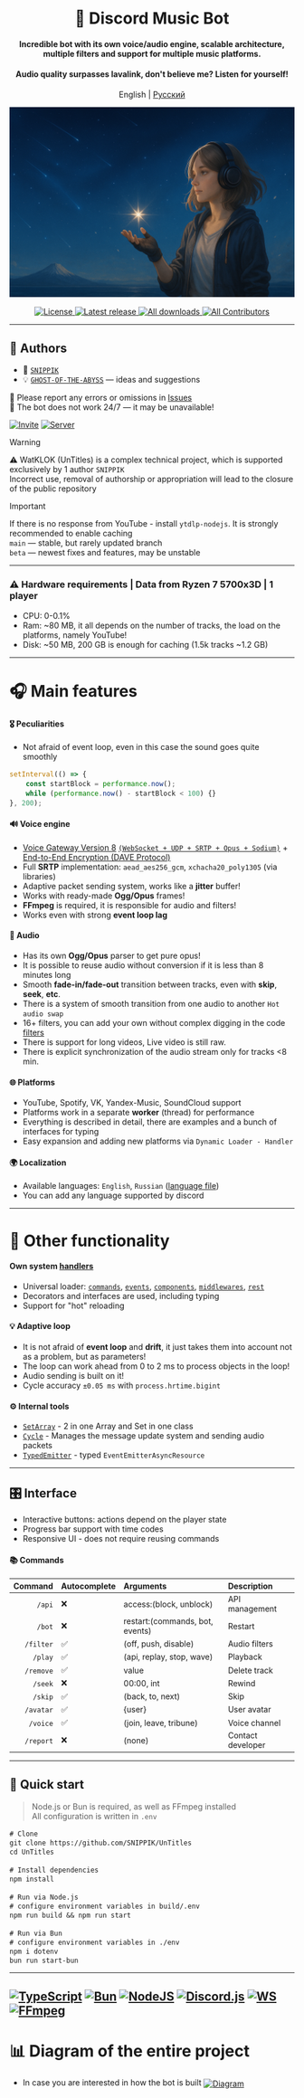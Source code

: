 <div align="center">
  <h1>🌟 Discord Music Bot</h1>

<h4>Incredible bot with its own voice/audio engine, scalable architecture, multiple filters and support for multiple music platforms.</h4>
<h4>Audio quality surpasses lavalink, don't believe me? Listen for yourself!</h4>

  <p>
    English
    |
    <a href="./README_RU.md">
      Русский
    </a>
  </p>

  <p>
    <a href="">
      <img src=".github/images/woman.png" alt="Title" />
    </a>
  </p>

<p>
    <a href="LICENSE.md">
      <img src="https://img.shields.io/badge/License-BSD3-green?style=for-the-badge" alt="License" />
    </a>
    <a href="https://github.com/SNIPPIK/Untitles/releases/latest">
      <img src="https://img.shields.io/github/v/release/SNIPPIK/Untitles?logo=git&style=for-the-badge&include_prereleases&label=Release" alt="Latest release" />
    </a>
    <a href="https://github.com/SNIPPIK/Untitles/releases">
      <img src="https://img.shields.io/github/downloads/SNIPPIK/Untitles/total?logo=github&style=for-the-badge&label=Downloads" alt="All downloads" />
    </a>
    <a href="https://github.com/SNIPPIK/Untitles/graphs/contributors">
      <img src="https://img.shields.io/github/contributors/SNIPPIK/Untitles.svg?logo=github&style=for-the-badge&label=Contributors" alt="All Contributors" />
    </a>
  </p>
</div>

---

## 👥 Authors

- 👤 [`SNIPPIK`](https://github.com/SNIPPIK)
- 💡 [`GHOST-OF-THE-ABYSS`](https://github.com/GHOST-OF-THE-ABYSS) — ideas and suggestions

📢 Please report any errors or omissions in [Issues](https://github.com/SNIPPIK/UnTitles/issues)  
🚫 The bot does not work 24/7 — it may be unavailable!

[![Invite](https://img.shields.io/badge/Add%20the%20bot-%235865F2.svg?style=for-the-badge&logo=discord&logoColor=white)](https://discord.com/oauth2/authorize?client_id=623170593268957214)
[![Server](https://img.shields.io/badge/Support%20Server-%235865F2.svg?style=for-the-badge&logo=discord&logoColor=white)](https://discord.gg/qMf2Sv3)

> [!WARNING]
> ⚠️ WatKLOK (UnTitles) is a complex technical project, which is supported exclusively by 1 author `SNIPPIK`  
> Incorrect use, removal of authorship or appropriation will lead to the closure of the public repository

> [!IMPORTANT]
> If there is no response from YouTube - install `ytdlp-nodejs`. It is strongly recommended to enable caching  
> `main` — stable, but rarely updated branch  
> `beta` — newest fixes and features, may be unstable

---

### ⚠️ Hardware requirements | Data from Ryzen 7 5700x3D | 1 player
- CPU: 0-0.1%
- Ram: ~80 MB, it all depends on the number of tracks, the load on the platforms, namely YouTube!
- Disk: ~50 MB, 200 GB is enough for caching (1.5k tracks ~1.2 GB)

---

# 🎧 Main features
#### 🎖️ Peculiarities
- Not afraid of event loop, even in this case the sound goes quite smoothly
```ts
setInterval(() => {
    const startBlock = performance.now();
    while (performance.now() - startBlock < 100) {}
}, 200);
```
#### 🔊 Voice engine
- [Voice Gateway Version 8](https://discord.com/developers/docs/topics/voice-connections) [`(WebSocket + UDP + SRTP + Opus + Sodium)`](src/core/voice) + [End-to-End Encryption (DAVE Protocol)](https://discord.com/developers/docs/topics/voice-connections#endtoend-encryption-dave-protocol)
- Full **SRTP** implementation: `aead_aes256_gcm`, `xchacha20_poly1305` (via libraries)
- Adaptive packet sending system, works like a **jitter** buffer!
- Works with ready-made **Ogg/Opus** frames!
- **FFmpeg** is required, it is responsible for audio and filters!
- Works even with strong **event loop lag**
#### 🎵 Audio
- Has its own **Ogg/Opus** parser to get pure opus!
- It is possible to reuse audio without conversion if it is less than 8 minutes long
- Smooth **fade-in/fade-out** transition between tracks, even with **skip**, **seek**, **etc**.
- There is a system of smooth transition from one audio to another `Hot audio swap`
- 16+ filters, you can add your own without complex digging in the code [filters](src/core/player/filters.json)
- There is support for long videos, Live video is still raw.
- There is explicit synchronization of the audio stream only for tracks <8 min.
#### 🌐 Platforms
- YouTube, Spotify, VK, Yandex-Music, SoundCloud support
- Platforms work in a separate **worker** (thread) for performance
- Everything is described in detail, there are examples and a bunch of interfaces for typing
- Easy expansion and adding new platforms via `Dynamic Loader - Handler`
#### 🌍 Localization
- Available languages: `English`, `Russian` ([language file](src/structures/locale/languages.json))
- You can add any language supported by discord

---

# 🔩 Other functionality
#### Own system [handlers](src/handlers)
- Universal loader: [`commands`](src/handlers/commands), [`events`](src/handlers/events), [`components`](src/handlers/components), [`middlewares`](src/handlers/middlewares), [`rest`](src/handlers/rest)
- Decorators and interfaces are used, including typing
- Support for "hot" reloading

#### 💡 Adaptive loop
- It is not afraid of **event loop** and **drift**, it just takes them into account not as a problem, but as parameters!
- The loop can work ahead from 0 to 2 ms to process objects in the loop!
- Audio sending is built on it!
- Cycle accuracy `±0.05 ms` with `process.hrtime.bigint`

#### ⚙️ Internal tools
- [`SetArray`](src/structures/tools/SetArray.ts) - 2 in one Array and Set in one class
- [`Cycle`](src/structures/tools/Cycle.ts) - Manages the message update system and sending audio packets
- [`TypedEmitter`](src/structures/tools/TypedEmitter.ts) - typed `EventEmitterAsyncResource`

---

## 🎛 Interface
- Interactive buttons: actions depend on the player state
- Progress bar support with time codes
- Responsive UI - does not require reusing commands

#### 📚 Commands
|   Command | Autocomplete | Arguments                       | Description       |
|----------:|:-------------|:--------------------------------|:------------------|
|    `/api` | ❌            | access:(block, unblock)         | API management    |
|    `/bot` | ❌            | restart:(commands, bot, events) | Restart           |
| `/filter` | ✅            | (off, push, disable)            | Audio filters     |
|   `/play` | ✅            | (api, replay, stop, wave)       | Playback          |
| `/remove` | ✅            | value                           | Delete track      |
|   `/seek` | ❌            | 00:00, int                      | Rewind            |
|   `/skip` | ✅            | (back, to, next)                | Skip              |
| `/avatar` | ✅            | {user}                          | User avatar       |
|  `/voice` | ✅            | (join, leave, tribune)          | Voice channel     |
| `/report` | ❌            | (none)                          | Contact developer |

---
## 🚀 Quick start
> Node.js or Bun is required, as well as FFmpeg installed  
> All configuration is written in `.env`
```shell
# Clone
git clone https://github.com/SNIPPIK/UnTitles
cd UnTitles

# Install dependencies
npm install

# Run via Node.js
# configure environment variables in build/.env
npm run build && npm run start

# Run via Bun
# configure environment variables in ./env
npm i dotenv
bun run start-bun
```

---
[![TypeScript](https://img.shields.io/badge/typescript-5.8.3-%23007ACC.svg?style=for-the-badge&logo=typescript&logoColor=white)](https://www.typescriptlang.org/)
[![Bun](https://img.shields.io/badge/bun-1.2.15-6DA55F?style=for-the-badge&logo=bun&logoColor=white&color=white)](https://bun.com/)
[![NodeJS](https://img.shields.io/badge/node.js-23.0.0-6DA55F?style=for-the-badge&logo=node.js&logoColor=white)](https://nodejs.org/en)
[![Discord.js](https://img.shields.io/badge/discord.js-14.21-%23CB3837.svg?style=for-the-badge&logo=discord.js&logoColor=white&color=purple)](https://discord.js.org/)
[![WS](https://img.shields.io/badge/ws-8.18.3-%23CB3837.svg?style=for-the-badge&logo=socket&logoColor=white)](https://www.npmjs.com/package/ws)
[![FFmpeg](https://img.shields.io/badge/FFmpeg-7.*.*-%23CB3837.svg?style=for-the-badge&logo=ffmpeg&logoColor=white&color)](https://ffmpeg.org/)
---

# 📊 Diagram of the entire project
- In case you are interested in how the bot is built
[<img align="center" alt="Diagram" width="" src=".github/images/src.png" />](.github/images/src.png)